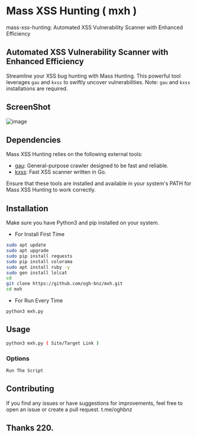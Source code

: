 # Mass XSS Hunting ( mxh )
mass-xss-hunting: Automated XSS Vulnerability Scanner with Enhanced Efficiency

## Automated XSS Vulnerability Scanner with Enhanced Efficiency

Streamline your XSS bug hunting with Mass Hunting. This powerful tool leverages `gau` and `kxss` to swiftly uncover vulnerabilities. Note: `gau` and `kxss` installations are required.

## ScreenShot
![image](https://github.com/ogh-bnz/mxh/assets/99647279/86087ae3-4968-42d8-b3cd-85555abde400)



## Dependencies

Mass XSS Hunting relies on the following external tools:

- [gau](https://github.com/lc/gau): General-purpose crawler designed to be fast and reliable.
- [kxss](https://github.com/Emoe/kxss): Fast XSS scanner written in Go.

Ensure that these tools are installed and available in your system's PATH for Mass XSS Hunting to work correctly.

## Installation

Make sure you have Python3 and pip installed on your system.
- For Install First Time 

```bash
sudo apt update
sudo apt upgrade
sudo pip install requests
sudo pip install colorama
sudo apt install ruby -y
sudo gen install lolcat
cd
git clone https://github.com/ogh-bnz/mxh.git
cd mxh
```
- For Run Every Time
```
python3 mxh.py
```

## Usage

```bash
python3 mxh.py ( Site/Target Link )
```

### Options

` Run The Script `

## Contributing

If you find any issues or have suggestions for improvements, feel free to open an issue or create a pull request. t.me/oghbnz

## Thanks 220.
